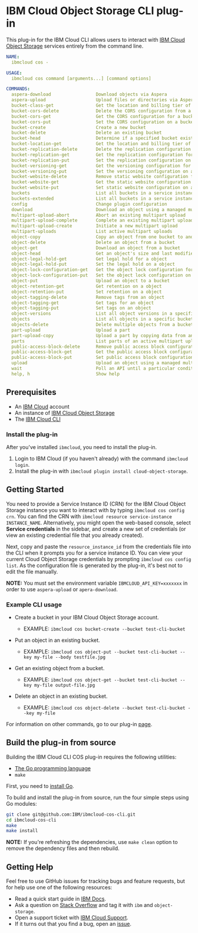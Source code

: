 # IBM Cloud Object Storage CLI plug-in

This plug-in for the IBM Cloud CLI allows users to interact with [IBM Cloud Object Storage][ibm-cos] services entirely from the command line.

```yaml
NAME:
  ibmcloud cos -

USAGE:
  ibmcloud cos command [arguments...] [command options]

COMMANDS:
  aspera-download                 Download objects via Aspera
  aspera-upload                   Upload files or directories via Aspera
  bucket-class-get                Get the location and billing tier of a bucket
  bucket-cors-delete              Delete the CORS configuration from a bucket
  bucket-cors-get                 Get the CORS configuration for a bucket
  bucket-cors-put                 Set the CORS configuration on a bucket
  bucket-create                   Create a new bucket
  bucket-delete                   Delete an existing bucket
  bucket-head                     Determine if a specified bucket exists in the target region
  bucket-location-get             Get the location and billing tier of a bucket
  bucket-replication-delete       Delete the replication configuration from a bucket
  bucket-replication-get          Get the replication configuration for a bucket
  bucket-replication-put          Set the replication configuration on a bucket
  bucket-versioning-get           Get the versioning configuration for a bucket
  bucket-versioning-put           Set the versioning configuration on a bucket
  bucket-website-delete           Remove static website configuration from a bucket
  bucket-website-get              Get the static website configuration on a bucket
  bucket-website-put              Set static website configuration on a bucket
  buckets                         List all buckets in a service instance
  buckets-extended                List all buckets in a service instance and their provisioning codes
  config                          Change plugin configuration
  download                        Download an object using a managed multipart transfer
  multipart-upload-abort          Abort an existing multipart upload
  multipart-upload-complete       Complete an existing multipart upload
  multipart-upload-create         Initiate a new multipart upload
  multipart-uploads               List active multipart uploads
  object-copy                     Copy an object from one bucket to another
  object-delete                   Delete an object from a bucket
  object-get                      Download an object from a bucket
  object-head                     Get an object's size and last modified date
  object-legal-hold-get           Get legal hold for a object
  object-legal-hold-put           Set the legal hold on a object
  object-lock-configuration-get   Get the object lock configuration for a bucket
  object-lock-configuration-put   Set the object lock configuration on a bucket
  object-put                      Upload an object to a bucket
  object-retention-get            Get retention on a object
  object-retention-put            Set retention on a object
  object-tagging-delete           Remove tags from an object
  object-tagging-get              Get tags for an object
  object-tagging-put              Set tags on an object
  object-versions                 List all object versions in a specific bucket
  objects                         List all objects in a specific bucket
  objects-delete                  Delete multiple objects from a bucket
  part-upload                     Upload a part
  part-upload-copy                Upload a part by copying data from an existing object
  parts                           List parts of an active multipart upload
  public-access-block-delete      Remove public access block configuration from a bucket
  public-access-block-get         Get the public access block configuration on a bucket
  public-access-block-put         Set public access block configuration on a bucket
  upload                          Upload an object using a managed multipart transfer
  wait                            Poll an API until a particular condition is satisfied
  help, h                         Show help
```

## Prerequisites

- An [IBM Cloud][ibm-cloud] account
- An instance of [IBM Cloud Object Storage][cos-docs]
- The [IBM Cloud CLI][ibmcloud-cli-install]

### Install the plug-in

After you've installed `ibmcloud`, you need to install the plug-in.

1. Login to IBM Cloud (if you haven't already) with the command `ibmcloud login`.
2. Install the plug-in with `ibmcloud plugin install cloud-object-storage`.

## Getting Started

You need to provide a Service Instance ID (CRN) for the IBM Cloud Object Storage instance you want to interact with by typing `ibmcloud cos config crn`. You can find the CRN with `ibmcloud resource service-instance INSTANCE_NAME`.  Alternatively, you might open the web-based console, select **Service credentials** in the sidebar, and create a new set of credentials (or view an existing credential file that you already created).

Next, copy and paste the `resource_instance_id` from the credentials file into the CLI when it prompts you for a service instance ID. You can view your current Cloud Object Storage credentials by prompting `ibmcloud cos config list`. As the configuration file is generated by the plug-in, it's best not to edit the file manually.

**NOTE:** You must set the environment variable `IBMCLOUD_API_KEY=xxxxxxx` in order to use `aspera-upload` or `apera-download`.

### Example CLI usage

- Create a bucket in your IBM Cloud Object Storage account.
  - EXAMPLE: `ibmcloud cos bucket-create --bucket test-cli-bucket`

- Put an object in an existing bucket.
  - EXAMPLE: `ibmcloud cos object-put --bucket test-cli-bucket --key my-file --body testfile.jpg`

- Get an existing object from a bucket.
  - EXAMPLE: `ibmcloud cos object-get --bucket test-cli-bucket --key my-file output-file.jpg`

- Delete an object in an existing bucket.
  - EXAMPLE: `ibmcloud cos object-delete --bucket test-cli-bucket --key my-file`

For information on other commands, go to our plug-in [page](https://cloud.ibm.com/docs/cloud-object-storage-cli-plugin?topic=cloud-object-storage-cli-ic-use-the-ibm-cli).

## Build the plug-in from source

Building the IBM Cloud CLI COS plug-in requires the following utilities:

- [The Go programming language][golang]
- `make`

First, you need to [install Go][go-install].

To build and install the plug-in from source, run the four simple steps using Go modules:

```sh
git clone git@github.com:IBM/ibmcloud-cos-cli.git
cd ibmcloud-cos-cli
make
make install
```

**NOTE:** If you're refreshing the dependencies, use ```make clean``` option to remove the dependency files and then rebuild.

## Getting Help

Feel free to use GitHub issues for tracking bugs and feature requests, but for help use one of the following resources:

- Read a quick start guide in [IBM Docs](https://cloud.ibm.com/docs/cloud-object-storage-cli-plugin).
- Ask a question on [Stack Overflow](https://stackoverflow.com/) and tag it with `ibm` and `object-storage`.
- Open a support ticket with [IBM Cloud Support](https://cloud.ibm.com/unifiedsupport/supportcenter).
- If it turns out that you find a bug, open an [issue](https://github.com/IBM/ibmcloud-cos-cli/issues/new).

[ibm-cos]: https://cloud.ibm.com/catalog/services/cloud-object-storage
[ibmcloud-cli-install]: https://cloud.ibm.com/docs/cli?topic=cloud-cli-ibmcloud_cli
[go-install]: https://golang.org/doc/install
[golang]: https://golang.org/
[cos-docs]: https://cloud.ibm.com/docs/services/cloud-object-storage?topic=cloud-object-storage-getting-started
[ibm-cloud]: https://cloud.ibm.com
